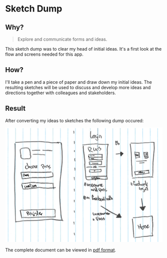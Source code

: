 # Sketch Dump
## Why?
> Explore and communicate forms and ideas.

This sketch dump was to clear my head of initial ideas. It's a first look at the flow and screens needed for this app.

## How?
I'll take a pen and a piece of paper and draw down my initial ideas. The resulting sketches will be used to discuss and develop more ideas and directions together with colleagues and stakeholders.

## Result
After converting my ideas to sketches the following dump occured:

![one page of sketch dump](assets/images/sketch-dump.png)

The complete document can be viewed in [pdf format](../assets/downloads/sketch-dump.pdf).
